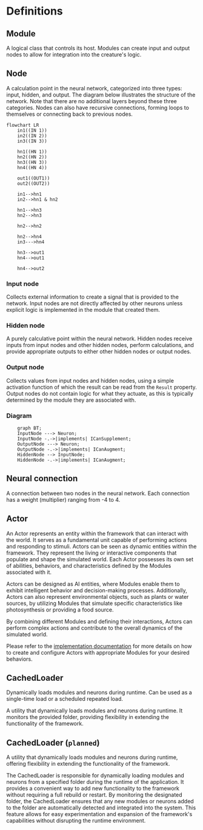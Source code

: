 # Definitions

## **Module**
A logical class that controls its host. Modules can create input and output nodes to allow for integration into the creature's logic.

## **Node**
A calculation point in the neural network, categorized into three types: input, hidden, and output. The diagram below illustrates the structure of the network. Note that there are no additional layers beyond these three categories. Nodes can also have recursive connections, forming loops to themselves or connecting back to previous nodes.

```mermaid
flowchart LR
    in1((IN 1))
    in2((IN 2))
    in3((IN 3))

    hn1((HN 1))
    hn2((HN 2))
    hn3((HN 3))
    hn4((HN 4))

    out1((OUT1))
    out2((OUT2))

    in1-->hn1
    in2-->hn1 & hn2

    hn1-->hn3
    hn2-->hn3

    hn2-->hn2

    hn2-->hn4
    in3--->hn4

    hn3-->out1
    hn4-->out1

    hn4-->out2
```

### **Input node**
Collects external information to create a signal that is provided to the network. Input nodes are not directly affected by other neurons unless explicit logic is implemented in the module that created them.

### **Hidden node**
A purely calculative point within the neural network. Hidden nodes receive inputs from input nodes and other hidden nodes, perform calculations, and provide appropriate outputs to either other hidden nodes or output nodes.

### **Output node**
Collects values from input nodes and hidden nodes, using a simple activation function of which the result can be read from the `Result` property. Output nodes do not contain logic for what they actuate, as this is typically determined by the module they are associated with.

### **Diagram**
```mermaid
    graph BT;
    InputNode ---> Neuron;
    InputNode -.->|implements| ICanSupplement;
    OutputNode ---> Neuron;
    OutputNode -.->|implements| ICanAugment;
    HiddenNode --> InputNode;
    HiddenNode -.->|implements| ICanAugment;
```

## **Neural connection**
A connection between two nodes in the neural network. Each connection has a weight (multiplier) ranging from -4 to 4.

## **Actor**
An Actor represents an entity within the framework that can interact with the world. It serves as a fundamental unit capable of performing actions and responding to stimuli. Actors can be seen as dynamic entities within the framework. They represent the living or interactive components that populate and shape the simulated world. Each Actor possesses its own set of abilities, behaviors, and characteristics defined by the Modules associated with it.

Actors can be designed as AI entities, where Modules enable them to exhibit intelligent behavior and decision-making processes. Additionally, Actors can also represent environmental objects, such as plants or water sources, by utilizing Modules that simulate specific characteristics like photosynthesis or providing a food source.

By combining different Modules and defining their interactions, Actors can perform complex actions and contribute to the overall dynamics of the simulated world.

Please refer to the [implementation documentation](https://github.com/Exouxas/FosterScript.Core/blob/main/IMPLEMENTATION.md) for more details on how to create and configure Actors with appropriate Modules for your desired behaviors.

## **CachedLoader**
Dynamically loads modules and neurons during runtime. Can be used as a single-time load or a scheduled repeated load. 

A utility that dynamically loads modules and neurons during runtime. It monitors the provided folder, providing flexibility in extending the functionality of the framework.

## **CachedLoader** (`planned`)
A utility that dynamically loads modules and neurons during runtime, offering flexibility in extending the functionality of the framework.

The CachedLoader is responsible for dynamically loading modules and neurons from a specified folder during the runtime of the application. It provides a convenient way to add new functionality to the framework without requiring a full rebuild or restart. By monitoring the designated folder, the CachedLoader ensures that any new modules or neurons added to the folder are automatically detected and integrated into the system. This feature allows for easy experimentation and expansion of the framework's capabilities without disrupting the runtime environment.